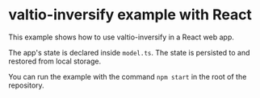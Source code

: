 # valtio-inversify example with React

This example shows how to use valtio-inversify in a React web app.

The app's state is declared inside `model.ts`.
The state is persisted to and restored from local storage.

You can run the example with the command `npm start` in the root of the repository.
